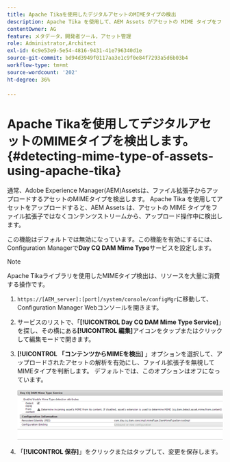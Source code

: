 ```yaml
---
title: Apache Tikaを使用したデジタルアセットのMIMEタイプの検出
description: Apache Tika を使用して、AEM Assets がアセットの MIME タイプをファイル拡張子ではなくコンテンツストリームから、アップロード操作中に検出できるようにします。
contentOwner: AG
feature: メタデータ，開発者ツール，アセット管理
role: Administrator,Architect
exl-id: 6c9e53e9-5e54-4816-9431-41e796340d1e
source-git-commit: bd94d3949f0117aa3e1c9f0e84f7293a5d6b03b4
workflow-type: tm+mt
source-wordcount: '202'
ht-degree: 36%

---
```


# Apache Tikaを使用してデジタルアセットのMIMEタイプを検出します。 {#detecting-mime-type-of-assets-using-apache-tika}

通常、Adobe Experience Manager(AEM)Assetsは、ファイル拡張子からアップロードするアセットのMIMEタイプを検出します。 Apache Tika を使用してアセットをアップロードすると、AEM Assets は、アセットの MIME タイプをファイル拡張子ではなくコンテンツストリームから、アップロード操作中に検出します。

この機能はデフォルトでは無効になっています。この機能を有効にするには、Configuration Managerで&#x200B;**Day CQ DAM Mime Type**&#x200B;サービスを設定します。

>[!NOTE]
>
>Apache Tikaライブラリを使用したMIMEタイプ検出は、リソースを大量に消費する操作です。

1. `https://[AEM_server]:[port]/system/console/configMgr`に移動して、Configuration Manager Webコンソールを開きます。
1. サービスのリストで、「**[!UICONTROL Day CQ DAM Mime Type Service]**」を探し、その横にある&#x200B;**[!UICONTROL 編集]**&#x200B;アイコンをタップまたはクリックして編集モードで開きます。

1. **[!UICONTROL 「コンテンツからMIMEを検出]** 」オプションを選択して、アップロードされたアセットの解析を有効にし、ファイル拡張子を無視してMIMEタイプを判断します。 デフォルトでは、このオプションはオフになっています。

   ![chlimage_1-333](assets/chlimage_1-333.png)

1. 「**[!UICONTROL 保存]**」をクリックまたはタップして、変更を保存します。
